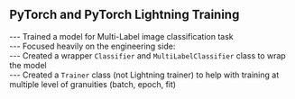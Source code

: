 ## PyTorch and PyTorch Lightning Training

--- Trained a model for Multi-Label image classification task  
--- Focused heavily on the engineering side:  
  --- Created a wrapper ```Classifier``` and ```MultiLabelClassifier``` class to wrap the model   
  --- Created a ```Trainer``` class (not Lightning trainer) to help with training at multiple level of granuities (batch, epoch, fit)
